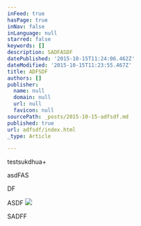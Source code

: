 ```yaml
---
inFeed: true
hasPage: true
inNav: false
inLanguage: null
starred: false
keywords: []
description: SADFASDF
datePublished: '2015-10-15T11:24:06.462Z'
dateModified: '2015-10-15T11:23:55.467Z'
title: ADFSDF
authors: []
publisher:
  name: null
  domain: null
  url: null
  favicon: null
sourcePath: _posts/2015-10-15-adfsdf.md
published: true
url: adfsdf/index.html
_type: Article

---
```

testsukdhua+

asdFAS

DF

ASDF
![](https://the-grid-user-content.s3-us-west-2.amazonaws.com/55b76f7b-3fe5-498d-a6a7-6514f1377861.jpg)

SADFF